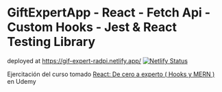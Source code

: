 # GiftExpertApp - React - Fetch Api - Custom Hooks - Jest & React Testing Library

deployed at <https://gif-expert-radpi.netlify.app/> [![Netlify Status](https://api.netlify.com/api/v1/badges/c5becd18-b0f4-4b66-bb52-798d882bc42d/deploy-status)](https://app.netlify.com/sites/gif-expert-radpi/deploys)

Ejercitación del curso tomado [React: De cero a experto ( Hooks y MERN )](https://www.udemy.com/course/react-cero-experto/) en Udemy
